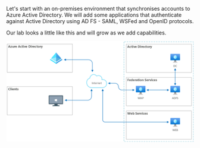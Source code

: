 Let's start with an on-premises environment that synchronises accounts to Azure Active Directory. We will add some applications that authenticate against Active Directory using AD FS - SAML, WSFed and OpenID protocols.

Our lab looks a little like this and will grow as we add capabilities.

![Lab Overview](https://github.com/MasonTorres/AnAuthenticationLab/blob/master/img/Lab-Overview.png)
